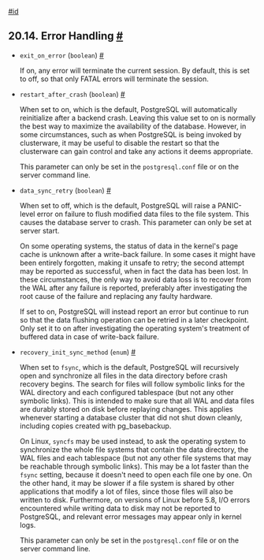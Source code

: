 [#id](#RUNTIME-CONFIG-ERROR-HANDLING)

## 20.14. Error Handling [#](#RUNTIME-CONFIG-ERROR-HANDLING)

* `exit_on_error` (`boolean`) [#](#GUC-EXIT-ON-ERROR)

  If on, any error will terminate the current session. By default, this is set to off, so that only FATAL errors will terminate the session.

* `restart_after_crash` (`boolean`) [#](#GUC-RESTART-AFTER-CRASH)

  When set to on, which is the default, PostgreSQL will automatically reinitialize after a backend crash. Leaving this value set to on is normally the best way to maximize the availability of the database. However, in some circumstances, such as when PostgreSQL is being invoked by clusterware, it may be useful to disable the restart so that the clusterware can gain control and take any actions it deems appropriate.

  This parameter can only be set in the `postgresql.conf` file or on the server command line.

* `data_sync_retry` (`boolean`) [#](#GUC-DATA-SYNC-RETRY)

  When set to off, which is the default, PostgreSQL will raise a PANIC-level error on failure to flush modified data files to the file system. This causes the database server to crash. This parameter can only be set at server start.

  On some operating systems, the status of data in the kernel's page cache is unknown after a write-back failure. In some cases it might have been entirely forgotten, making it unsafe to retry; the second attempt may be reported as successful, when in fact the data has been lost. In these circumstances, the only way to avoid data loss is to recover from the WAL after any failure is reported, preferably after investigating the root cause of the failure and replacing any faulty hardware.

  If set to on, PostgreSQL will instead report an error but continue to run so that the data flushing operation can be retried in a later checkpoint. Only set it to on after investigating the operating system's treatment of buffered data in case of write-back failure.

* `recovery_init_sync_method` (`enum`) [#](#GUC-RECOVERY-INIT-SYNC-METHOD)

  When set to `fsync`, which is the default, PostgreSQL will recursively open and synchronize all files in the data directory before crash recovery begins. The search for files will follow symbolic links for the WAL directory and each configured tablespace (but not any other symbolic links). This is intended to make sure that all WAL and data files are durably stored on disk before replaying changes. This applies whenever starting a database cluster that did not shut down cleanly, including copies created with pg\_basebackup.

  On Linux, `syncfs` may be used instead, to ask the operating system to synchronize the whole file systems that contain the data directory, the WAL files and each tablespace (but not any other file systems that may be reachable through symbolic links). This may be a lot faster than the `fsync` setting, because it doesn't need to open each file one by one. On the other hand, it may be slower if a file system is shared by other applications that modify a lot of files, since those files will also be written to disk. Furthermore, on versions of Linux before 5.8, I/O errors encountered while writing data to disk may not be reported to PostgreSQL, and relevant error messages may appear only in kernel logs.

  This parameter can only be set in the `postgresql.conf` file or on the server command line.